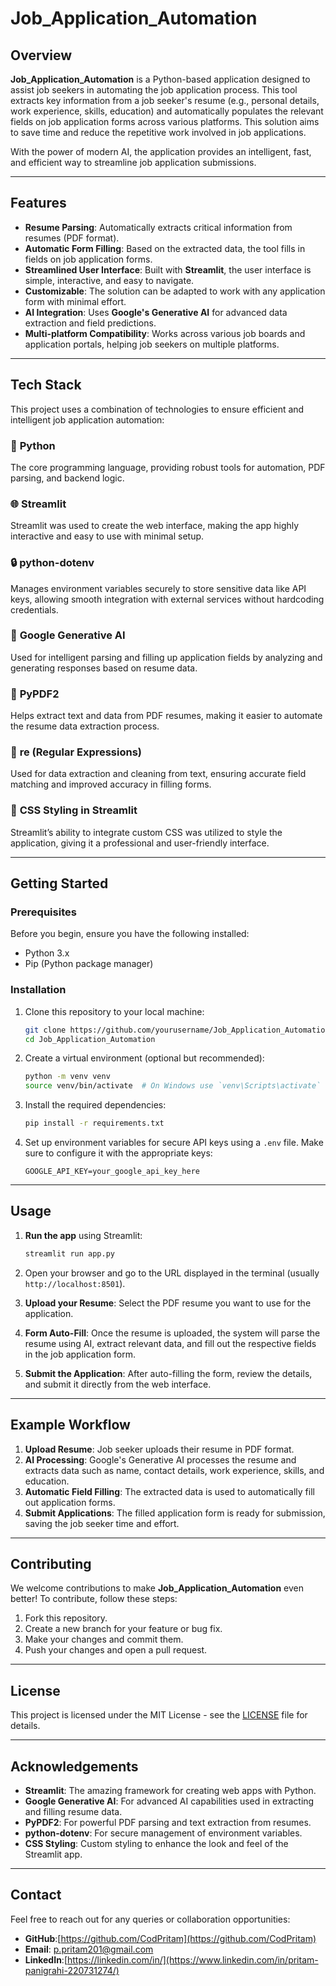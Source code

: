 # Job_Application_Automation

## Overview
**Job_Application_Automation** is a Python-based application designed to assist job seekers in automating the job application process. This tool extracts key information from a job seeker's resume (e.g., personal details, work experience, skills, education) and automatically populates the relevant fields on job application forms across various platforms. This solution aims to save time and reduce the repetitive work involved in job applications.

With the power of modern AI, the application provides an intelligent, fast, and efficient way to streamline job application submissions.

---

## Features
- **Resume Parsing**: Automatically extracts critical information from resumes (PDF format).
- **Automatic Form Filling**: Based on the extracted data, the tool fills in fields on job application forms.
- **Streamlined User Interface**: Built with **Streamlit**, the user interface is simple, interactive, and easy to navigate.
- **Customizable**: The solution can be adapted to work with any application form with minimal effort.
- **AI Integration**: Uses **Google's Generative AI** for advanced data extraction and field predictions.
- **Multi-platform Compatibility**: Works across various job boards and application portals, helping job seekers on multiple platforms.

---

## Tech Stack
This project uses a combination of technologies to ensure efficient and intelligent job application automation:

### 🐍 **Python**  
The core programming language, providing robust tools for automation, PDF parsing, and backend logic.

### 🌐 **Streamlit**  
Streamlit was used to create the web interface, making the app highly interactive and easy to use with minimal setup.

### 🔒 **python-dotenv**  
Manages environment variables securely to store sensitive data like API keys, allowing smooth integration with external services without hardcoding credentials.

### 🤖 **Google Generative AI**  
Used for intelligent parsing and filling up application fields by analyzing and generating responses based on resume data.

### 📝 **PyPDF2**  
Helps extract text and data from PDF resumes, making it easier to automate the resume data extraction process.

### 🔎 **re (Regular Expressions)**  
Used for data extraction and cleaning from text, ensuring accurate field matching and improved accuracy in filling forms.

### 🎨 **CSS Styling in Streamlit**  
Streamlit’s ability to integrate custom CSS was utilized to style the application, giving it a professional and user-friendly interface.

---

## Getting Started

### Prerequisites
Before you begin, ensure you have the following installed:
- Python 3.x
- Pip (Python package manager)

### Installation

1. Clone this repository to your local machine:
    ```bash
    git clone https://github.com/yourusername/Job_Application_Automation.git
    cd Job_Application_Automation
    ```

2. Create a virtual environment (optional but recommended):
    ```bash
    python -m venv venv
    source venv/bin/activate  # On Windows use `venv\Scripts\activate`
    ```

3. Install the required dependencies:
    ```bash
    pip install -r requirements.txt
    ```

4. Set up environment variables for secure API keys using a `.env` file. Make sure to configure it with the appropriate keys:
    ```env
    GOOGLE_API_KEY=your_google_api_key_here
    ```

---

## Usage

1. **Run the app** using Streamlit:
    ```bash
    streamlit run app.py
    ```

2. Open your browser and go to the URL displayed in the terminal (usually `http://localhost:8501`).

3. **Upload your Resume**: Select the PDF resume you want to use for the application.

4. **Form Auto-Fill**: Once the resume is uploaded, the system will parse the resume using AI, extract relevant data, and fill out the respective fields in the job application form.

5. **Submit the Application**: After auto-filling the form, review the details, and submit it directly from the web interface.

---

## Example Workflow
1. **Upload Resume**: Job seeker uploads their resume in PDF format.
2. **AI Processing**: Google's Generative AI processes the resume and extracts data such as name, contact details, work experience, skills, and education.
3. **Automatic Field Filling**: The extracted data is used to automatically fill out application forms.
4. **Submit Applications**: The filled application form is ready for submission, saving the job seeker time and effort.

---

## Contributing

We welcome contributions to make **Job_Application_Automation** even better! To contribute, follow these steps:

1. Fork this repository.
2. Create a new branch for your feature or bug fix.
3. Make your changes and commit them.
4. Push your changes and open a pull request.

---

## License

This project is licensed under the MIT License - see the [LICENSE](LICENSE) file for details.

---

## Acknowledgements

- **Streamlit**: The amazing framework for creating web apps with Python.
- **Google Generative AI**: For advanced AI capabilities used in extracting and filling resume data.
- **PyPDF2**: For powerful PDF parsing and text extraction from resumes.
- **python-dotenv**: For secure management of environment variables.
- **CSS Styling**: Custom styling to enhance the look and feel of the Streamlit app.

---

## Contact

Feel free to reach out for any queries or collaboration opportunities:

- **GitHub**:[https://github.com/CodPritam](https://github.com/CodPritam)
- **Email**: p.pritam201@gmail.com
- **LinkedIn**:[https://linkedin.com/in/](https://www.linkedin.com/in/pritam-panigrahi-220731274/)
